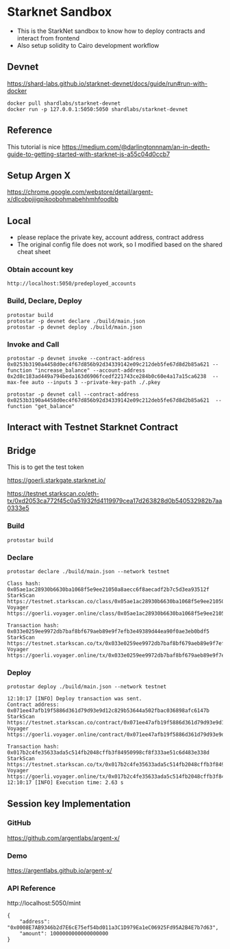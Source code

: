 # Starknet Sandbox

- This is the StarkNet sandbox to know how to deploy contracts and interact from frontend
- Also setup solidity to Cairo development workflow

## Devnet

https://shard-labs.github.io/starknet-devnet/docs/guide/run#run-with-docker

```
docker pull shardlabs/starknet-devnet
docker run -p 127.0.0.1:5050:5050 shardlabs/starknet-devnet
```

## Reference

This tutorial is nice
https://medium.com/@darlingtonnnam/an-in-depth-guide-to-getting-started-with-starknet-js-a55c04d0ccb7

## Setup Argen X

https://chrome.google.com/webstore/detail/argent-x/dlcobpjiigpikoobohmabehhmhfoodbb

## Local

- please replace the private key, account address, contract address
- The original config file does not work, so I modified based on the shared cheat sheet

### Obtain account key

```
http://localhost:5050/predeployed_accounts
```

### Build, Declare, Deploy

```
protostar build
protostar -p devnet declare ./build/main.json
protostar -p devnet deploy ./build/main.json
```

### Invoke and Call

```
protostar -p devnet invoke --contract-address 0x0253b3190a4458d0ec4f67d856b92d34339142e09c212deb5fe67d8d2b85a621 --function "increase_balance" --account-address 0x2d8c183ad449a794beda163d6906fcedf221743ce284b0c60e4a17a15ca6238  --max-fee auto --inputs 3 --private-key-path ./.pkey
```

```
protostar -p devnet call --contract-address 0x0253b3190a4458d0ec4f67d856b92d34339142e09c212deb5fe67d8d2b85a621  --function "get_balance"
```

## Interact with Testnet Starknet Contract

## Bridge

This is to get the test token

https://goerli.starkgate.starknet.io/

https://testnet.starkscan.co/eth-tx/0xd2053ca772f45c0a51932fd4119979cea17d263828d0b540532982b7aa0333e5

### Build

```
protostar build
```

### Declare

```
protostar declare ./build/main.json --network testnet
```

```
Class hash: 0x05ae1ac28930b6630ba1068f5e9ee21050a8aecc6f8aecadf2b7c5d3ea93512f
StarkScan https://testnet.starkscan.co/class/0x05ae1ac28930b6630ba1068f5e9ee21050a8aecc6f8aecadf2b7c5d3ea93512f
Voyager   https://goerli.voyager.online/class/0x05ae1ac28930b6630ba1068f5e9ee21050a8aecc6f8aecadf2b7c5d3ea93512f

Transaction hash: 0x033e0259ee9972db7baf8bf679aeb89e9f7efb3e49389d44ea90f0ae3eb0bdf5
StarkScan https://testnet.starkscan.co/tx/0x033e0259ee9972db7baf8bf679aeb89e9f7efb3e49389d44ea90f0ae3eb0bdf5
Voyager   https://goerli.voyager.online/tx/0x033e0259ee9972db7baf8bf679aeb89e9f7efb3e49389d44ea90f0ae3eb0bdf5
```

### Deploy

```
protostar deploy ./build/main.json --network testnet
```

```
12:10:17 [INFO] Deploy transaction was sent.
Contract address: 0x071ee47afb19f5886d361d79d93e9d12c829b53644a502fbac036898afc6147b
StarkScan https://testnet.starkscan.co/contract/0x071ee47afb19f5886d361d79d93e9d12c829b53644a502fbac036898afc6147b
Voyager   https://goerli.voyager.online/contract/0x071ee47afb19f5886d361d79d93e9d12c829b53644a502fbac036898afc6147b

Transaction hash: 0x017b2c4fe35633ada5c514fb2048cffb3f84950998cf8f333ae51c6d483e338d
StarkScan https://testnet.starkscan.co/tx/0x017b2c4fe35633ada5c514fb2048cffb3f84950998cf8f333ae51c6d483e338d
Voyager   https://goerli.voyager.online/tx/0x017b2c4fe35633ada5c514fb2048cffb3f84950998cf8f333ae51c6d483e338d
12:10:17 [INFO] Execution time: 2.63 s
```

## Session key Implementation

### GitHub

https://github.com/argentlabs/argent-x/

### Demo

https://argentlabs.github.io/argent-x/

### API Reference

http://localhost:5050/mint

```
{
    "address": "0x0008E7AB9346b2d7E6cE75ef54bd011a3C1D979Ea1eC06925Fd95A2B4E7b7d63",
    "amount": 1000000000000000000
}
```
